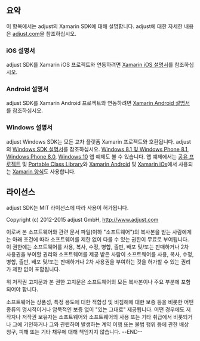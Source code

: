 ﻿## 요약

이 항목에서는 adjust의 Xamarin SDK에 대해 설명합니다. adjust에 대한 자세한 내용은 [adjust.com]을 참조하십시오.

### iOS 설명서

adjust SDK를 Xamarin iOS 프로젝트와 연동하려면 [Xamarin iOS 설명서][xamarin_ios]를 참조하십시오.

### Android 설명서

adjust SDK를 Xamarin Android 프로젝트와 연동하려면 [Xamarin Android 설명서][xamarin_android]를 참조하십시오.

### Windows 설명서

adjust Windows SDK는 모든 교차 플랫폼 Xamarin 프로젝트와 호환됩니다. adjust의 [Windows SDK 설명서][windows_guide]를 참조하십시오.
[Windows 8.1 및 Windows Phone 8.1][windows_universal_81], [Windows Phone 8.0][windows_phone_80], [Windows 10][windows_universal_10] 앱 예제도 볼 수 있습니다. 앱 예제에서는 [공유 프로젝트][shared_lib] 및 [Portable Class Library][pcl_lib]와 [Xamarin Android][android_demo] 및 [Xamarin iOs][ios_demo]에서 사용되는 [Xamarin 양식][forms_lib]도 사용합니다.

[adjust.com]: http://adjust.com
[xamarin_ios]: https://github.com/adjust/xamarin_sdk/blob/master/doc/ios/ios.md
[xamarin_android]: https://github.com/adjust/xamarin_sdk/blob/master/doc/android/android.md
[windows_guide]: https://github.com/adjust/windows_sdk
[windows_universal_81]: AdjustDemoWindowsUniversal_8_1
[windows_phone_80]: AdjustDemoWindowsPhone_8_0
[windows_universal_10]: AdjustDemoWindowsUniversal_10_0
[shared_lib]: AdjustDemoSharedCode
[pcl_lib]: AdjustDemoPortableLibrary
[forms_lib]:AdjustDemoFormsLibrary
[android_demo]: AdjustDemoAndroid
[ios_demo]: AdjustDemoiOS

## 라이선스

adjust SDK는 MIT 라이선스에 따라 사용이 허가됩니다.

Copyright (c) 2012-2015 adjust GmbH, http://www.adjust.com

이로써 본 소프트웨어와 관련 문서 파일(이하 "소프트웨어")의 복사본을 받는 사람에게는 아래 조건에 따라 소프트웨어를 제한 없이 다룰 수 있는 권한이 무료로 부여됩니다. 이 권한에는 소프트웨어를 사용, 복사, 수정, 병합, 출판, 배포 및/또는 판매하거나 2차 사용권을 부여할 권리와 소프트웨어를 제공 받은 사람이 소프트웨어를 사용, 복사, 수정, 병합, 출판, 배포 및/또는 판매하거나 2차 사용권을 부여하는 것을 허가할 수 있는 권리가 제한 없이 포함됩니다.

위 저작권 고지문과 본 권한 고지문은 소프트웨어의 모든 복사본이나 주요 부분에 포함되어야 합니다.

소프트웨어는 상품성, 특정 용도에 대한 적합성 및 비침해에 대한 보증 등을 비롯한 어떤 종류의 명시적이거나 암묵적인 보증 없이 "있는 그대로" 제공됩니다. 어떤 경우에도 저작자나 저작권 보유자는 소프트웨어와 소프트웨어의 사용 또는 기타 취급에서 비롯되거나 그에 기인하거나 그와 관련하여 발생하는 계약 이행 또는 불법 행위 등에 관한 배상 청구, 피해 또는 기타 채무에 대해 책임지지 않습니다.
--END--
